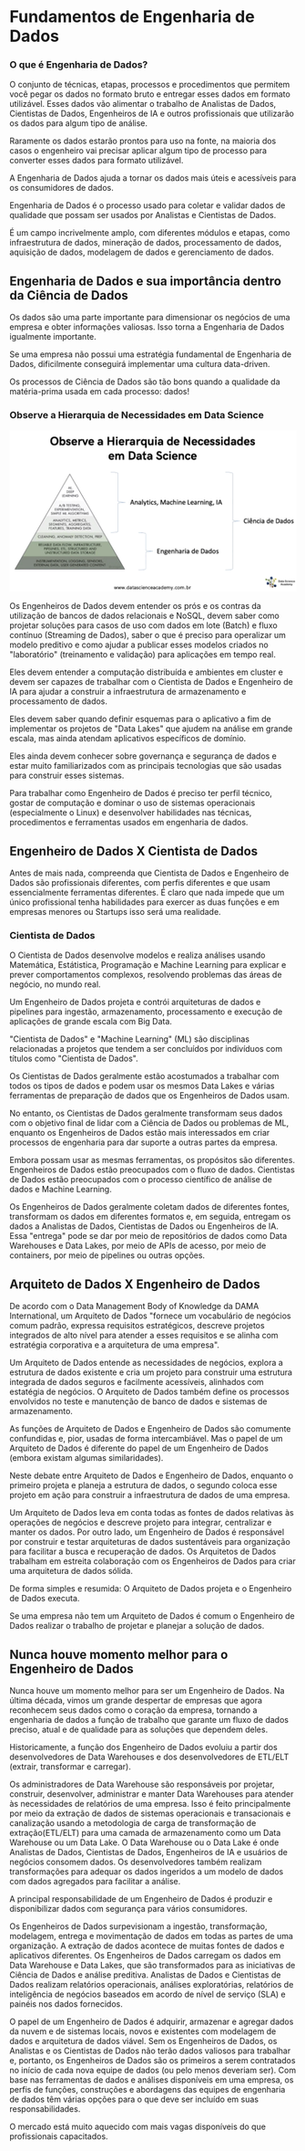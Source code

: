 # Fundamentos de Engenharia de Dados

### O que é Engenharia de Dados?

O conjunto de técnicas, etapas, processos e procedimentos que permitem você pegar os dados no formato bruto e entregar esses dados em formato utilizável. Esses dados vão alimentar o trabalho de Analistas de Dados, Cientistas de Dados, Engenheiros de IA e outros profissionais que utilizarão os dados para algum tipo de análise. 

Raramente os dados estarão prontos para uso na fonte, na maioria dos casos o engenheiro vai precisar aplicar algum tipo de processo para converter esses dados para formato utilizável. 

A Engenharia de Dados ajuda a tornar os dados mais úteis e acessíveis para os consumidores de dados.

Engenharia de Dados é o processo usado para coletar e validar dados de qualidade que possam ser usados por Analistas e Cientistas de Dados.

É um campo incrivelmente amplo, com diferentes módulos e etapas, como infraestrutura de dados, mineração de dados, processamento de dados, aquisição de dados, modelagem de dados e gerenciamento de dados.

## Engenharia de Dados e sua importância dentro da Ciência de Dados

Os dados são uma parte importante para dimensionar os negócios de uma empresa e obter informações valiosas. Isso torna a Engenharia de Dados igualmente importante.

Se uma empresa não possui uma estratégia fundamental de Engenharia de Dados, dificilmente conseguirá implementar uma cultura data-driven.

Os processos de Ciência de Dados são tão bons quando a qualidade da matéria-prima usada em cada processo: dados!

### Observe a Hierarquia de Necessidades em Data Science

![Hierarquia de Necessidades em Data Science](Hierarquia%20de%20necessidades%20em%20Data%20Science.png)

Os Engenheiros de Dados devem entender os prós e os contras da utilização de bancos de dados relacionais e NoSQL, devem saber como projetar soluções para casos de uso com dados em lote (Batch) e fluxo contínuo (Streaming de Dados), saber o que é preciso para operalizar um modelo preditivo e como ajudar a publicar esses modelos criados no "laboratório" (treinamento e validação) para aplicações em tempo real.

Eles devem entender a computação distribuída e ambientes em cluster e devem ser capazes de trabalhar com o Cientista de Dados e Engenheiro de IA para ajudar a construir a infraestrutura de armazenamento e processamento de dados.

Eles devem saber quando definir esquemas para o aplicativo a fim de implementar os projetos de "Data Lakes" que ajudem na análise em grande escala, mas ainda atendam aplicativos específicos de domínio.

Eles ainda devem conhecer sobre governança e segurança de dados e estar muito familiarizados com as principais tecnologias que são usadas para construir esses sistemas.

Para trabalhar como Engenheiro de Dados é preciso ter perfil técnico, gostar de computação e dominar o uso de sistemas operacionais (especialmente o Linux) e desenvolver habilidades nas técnicas, procedimentos e ferramentas usados em engenharia de dados.

## Engenheiro de Dados X Cientista de Dados

Antes de mais nada, compreenda que Cientista de Dados e Engenheiro de Dados são profissionais diferentes, com perfis diferentes e que usam essencialmente ferramentas diferentes. É claro que nada impede que um único profissional tenha habilidades para exercer as duas funções e em empresas menores ou Startups isso será uma realidade.

### Cientista de Dados

O Cientista de Dados desenvolve modelos e realiza análises usando Matemática, Estátistica, Programação e Machine Learning para explicar e prever comportamentos complexos, resolvendo problemas das áreas de negócio, no mundo real.

Um Engenheiro de Dados projeta e contrói arquiteturas de dados e pipelines para ingestão, armazenamento, processamento e execução de aplicações de grande escala com Big Data.

"Cientista de Dados" e "Machine Learning" (ML) são disciplinas relacionadas a projetos que tendem a ser concluídos por indivíduos com títulos como "Cientista de Dados".

Os Cientistas de Dados geralmente estão acostumados a trabalhar com todos os tipos de dados e podem usar os mesmos Data Lakes e várias ferramentas de preparação de dados que os Engenheiros de Dados usam.

No entanto, os Cientistas de Dados geralmente transformam seus dados com o objetivo final de lidar com a Ciência de Dados ou problemas de ML, enquanto os Engenheiros de Dados estão mais interessados em criar processos de engenharia para dar suporte a outras partes da empresa.

Embora possam usar as mesmas ferramentas, os propósitos são diferentes. Engenheiros de Dados estão preocupados com o fluxo de dados. Cientistas de Dados estão preocupados com o processo científico de análise de dados e Machine Learning.

Os Engenheiros de Dados geralmente coletam dados de diferentes fontes, transformam os dados em diferentes formatos e, em seguida, entregam os dados a Analistas de Dados, Cientistas de Dados ou Engenheiros de IA. Essa "entrega" pode se dar por meio de repositórios de dados como Data Warehouses e Data Lakes, por meio de APIs de acesso, por meio de containers, por meio de pipelines ou outras opções.

## Arquiteto de Dados X Engenheiro de Dados

De acordo com o Data Management Body of Knowledge da DAMA International, um Arquiteto de Dados "fornece um vocabulário de negócios comum padrão, expressa requisitos estratégicos, descreve projetos integrados de alto nível para atender a esses requisitos e se alinha com estratégia corporativa e a arquitetura de uma empresa".

Um Arquiteto de Dados entende as necessidades de negócios, explora a estrutura de dados existente e cria um projeto para construir uma estrutura integrada de dados seguros e facilmente acessíveis, alinhados com estatégia de negócios. O Arquiteto de Dados também define os processos envolvidos no teste e manutenção de banco de dados e sistemas de armazenamento.

As funções de Arquiteto de Dados e Engenheiro de Dados são comumente confundidas e, pior, usadas de forma intercambiável. Mas o papel de um Arquiteto de Dados é diferente do papel de um Engenheiro de Dados (embora existam algumas similaridades).

Neste debate entre Arquiteto de Dados e Engenheiro de Dados, enquanto o primeiro projeta e planeja a estrutura de dados, o segundo coloca esse projeto em ação para construir a infraestrutura de dados de uma empresa.

Um Arquiteto de Dados leva em conta todas as fontes de dados relativas às operações de negócios e descreve projeto para integrar, centralizar e manter os dados. Por outro lado, um Engenheiro de Dados é responsável por construir e testar arquiteturas de dados sustentáveis para organização para facilitar a busca e recuperação de dados. Os Arquitetos de Dados trabalham em estreita colaboração com os Engenheiros de Dados para criar uma arquitetura de dados sólida. 

De forma simples e resumida: O Arquiteto de Dados projeta e o Engenheiro de Dados executa.

Se uma empresa não tem um Arquiteto de Dados é comum o Engenheiro de Dados realizar o trabalho de projetar e planejar a solução de dados.

## Nunca houve momento melhor para o Engenheiro de Dados

Nunca houve um momento melhor para ser um Engenheiro de Dados. Na última década, vimos um grande despertar de empresas que agora reconhecem seus dados como o coração da empresa, tornando a engenharia de dados a função de trabalho que garante um fluxo de dados preciso, atual e de qualidade para as soluções que dependem deles.

Historicamente, a função dos Engenheiro de Dados evoluiu a partir dos desenvolvedores de Data Warehouses e dos desenvolvedores de ETL/ELT (extrair, transformar e carregar).

Os administradores de Data Warehouse são responsáveis por projetar, construir, desenvolver, administrar e manter Data Warehouses para atender às necessidades de relatórios de uma empresa. Isso é feito principalmente por meio da extração de dados de sistemas operacionais e transacionais e canalização usando a metodologia de carga de transformação de extração(ETL/ELT) para uma camada de armazenamento como um Data Warehouse ou um Data Lake. O Data Warehouse ou o Data Lake é onde Analistas de Dados, Cientistas de Dados, Engenheiros de IA e usuários de negócios consomem dados. Os desenvolvedores também realizam transformações para adequar os dados ingeridos a um modelo de dados com dados agregados para facilitar a análise.

A principal responsabilidade de um Engenheiro de Dados é produzir e disponibilizar dados com segurança para vários consumidores.

Os Engenheiros de Dados surpevisionam a ingestão, transformação, modelagem, entrega e movimentação de dados em todas as partes de uma organização. A extração de dados acontece de muitas fontes de dados e aplicativos diferentes. Os Engenheiros de Dados carregam os dados em Data Warehouse e Data Lakes, que são transformados para as iniciativas de Ciência de Dados e análise preditiva. Analistas de Dados e Cientistas de Dados realizam relatórios operacionais, análises exploratórias, relatórios de inteligência de negócios baseados em acordo de nível de serviço (SLA) e painéis nos dados fornecidos.

O papel de um Engenheiro de Dados é adquirir, armazenar e agregar dados da nuvem e de sistemas locais, novos e existentes com modelagem de dados e arquitetura de dados viável. Sem os Engenheiros de Dados, os Analistas e os Cientistas de Dados não terão dados valiosos para trabalhar e, portanto, os Engenheiros de Dados são os primeiros a serem contratados no início de cada nova equipe de dados (ou pelo menos deveriam ser). Com base nas ferramentas de dados e análises disponíveis em uma empresa, os perfis de funções, construções e abordagens das equipes de engenharia de dados têm várias opções para o que deve ser incluído em suas responsabilidades.

O mercado está muito aquecido com mais vagas disponíveis do que profissionais capacitados.